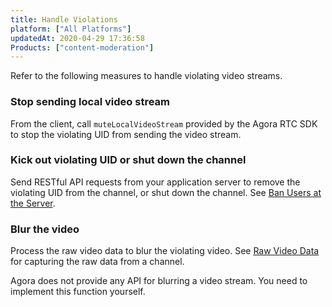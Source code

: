 ```yaml
---
title: Handle Violations
platform: ["All Platforms"]
updatedAt: 2020-04-29 17:36:58
Products: ["content-moderation"]
---
```

Refer to the following measures to handle violating video streams.

### Stop sending local video stream

From the client, call `muteLocalVideoStream` provided by the Agora RTC SDK to stop the violating UID from sending the video stream.

### Kick out violating UID or shut down the channel

Send RESTful API requests from your application server to remove the violating UID from the channel, or shut down the channel. See [Ban Users at the Server](https://docs.agora.io/en/Agora%20Platform/dashboard_restful_communication#ban-users-at-the-server).

### Blur the video

Process the raw video data to blur the violating video. See [Raw Video Data](https://docs.agora.io/en/Interactive%20Broadcast/raw_data_video_android?platform=Android) for capturing the raw data from a channel.

<div class="alert note">Agora does not provide any API for blurring a video stream. You need to implement this function yourself.</div>

